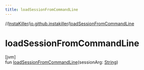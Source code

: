 ```yaml
---
title: loadSessionFromCommandLine
---
```

//[InstaKiller](../../index.html)/[io.github.instakiller](index.html)/[loadSessionFromCommandLine](load-session-from-command-line.html)



# loadSessionFromCommandLine



[jvm]\
fun [loadSessionFromCommandLine](load-session-from-command-line.html)(sessionArg: [String](https://kotlinlang.org/api/latest/jvm/stdlib/kotlin/-string/index.html))




